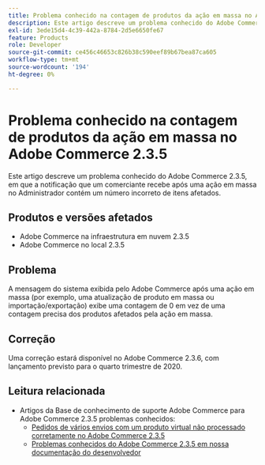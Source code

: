 ```yaml
---
title: Problema conhecido na contagem de produtos da ação em massa no Adobe Commerce 2.3.5
description: Este artigo descreve um problema conhecido do Adobe Commerce 2.3.5, em que a notificação que um comerciante recebe após uma ação em massa no Administrador contém um número incorreto de itens afetados.
exl-id: 3ede15d4-4c39-442a-8784-2d5e6650fe67
feature: Products
role: Developer
source-git-commit: ce456c46653c826b38c590eef89b67bea87ca605
workflow-type: tm+mt
source-wordcount: '194'
ht-degree: 0%

---
```


# Problema conhecido na contagem de produtos da ação em massa no Adobe Commerce 2.3.5

Este artigo descreve um problema conhecido do Adobe Commerce 2.3.5, em que a notificação que um comerciante recebe após uma ação em massa no Administrador contém um número incorreto de itens afetados.

## Produtos e versões afetados

* Adobe Commerce na infraestrutura em nuvem 2.3.5
* Adobe Commerce no local 2.3.5

## Problema

A mensagem do sistema exibida pelo Adobe Commerce após uma ação em massa (por exemplo, uma atualização de produto em massa ou importação/exportação) exibe uma contagem de 0 em vez de uma contagem precisa dos produtos afetados pela ação em massa.

## Correção

Uma correção estará disponível no Adobe Commerce 2.3.6, com lançamento previsto para o quarto trimestre de 2020.

## Leitura relacionada

* Artigos da Base de conhecimento de suporte Adobe Commerce para Adobe Commerce 2.3.5 problemas conhecidos:
   * [Pedidos de vários envios com um produto virtual não processado corretamente no Adobe Commerce 2.3.5](/help/troubleshooting/miscellaneous/magento-2-3-5-known-issue-virtual-product-multi-ship-orders.md)
   * [Problemas conhecidos do Adobe Commerce 2.3.5 em nossa documentação do desenvolvedor](https://commerce-docs.github.io/devdocs-archive/2.3/guides/v2.3/release-notes/release-notes-2-3-5-commerce.html#known-issues)
